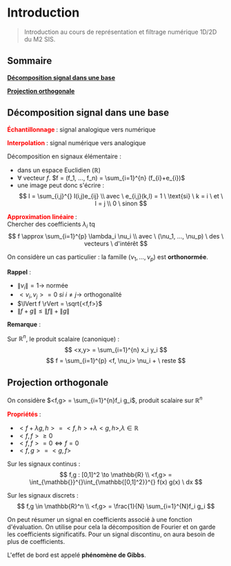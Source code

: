 ﻿
# Introduction

> Introduction au cours de représentation et filtrage numérique 1D/2D du M2 SIS.

## Sommaire

[**Décomposition signal dans une base**](#Décomposition-signal-dans-une-base)

[**Projection orthogonale**](#Projection-orthogonale)

## Décomposition signal dans une base

**<font color=red>Échantillonnage </font>** : signal analogique vers numérique

**<font color=red>Interpolation </font>** : signal numérique vers analogique

Décomposition en signaux élémentaire : 
* dans un espace Euclidien ($\mathbb{R}$)
* $\forall$ vecteur $f$. $f = (f_1, ..., f_n) = \sum_{i=1}^{n} (f_{i}+e_{i})$
* une image peut donc s'écrire : $$ I = \sum_{i,j}^{} I(i,j)e_{ij}
\\ avec \ e_{i,j}(k,l) = 1 \ \text{si} \ k = i \ et \ l = j
\\ 0 \ sinon $$

**<font color=red>Approximation linéaire </font>** : </br> 
Chercher des coefficients $\lambda_i$ tq $$ f \approx \sum_{i=1}^{p} \lambda_i \nu_i 
\\ avec \ (\nu_1, ..., \nu_p) \ des \ vecteurs \ d'intérêt $$

On considère un cas particulier : la famille $(\nu_1, ..., \nu_p)$ est **orthonormée**.

**Rappel** : 
* $\lVert \nu_{i} \rVert = 1 \to$ normée
* $<v_i, v_j> = 0 \ si \ i \neq j \to$ orthogonalité
* $\lVert f \rVert = \sqrt{<f,f>}$
* $\lVert f + g \rVert \leq  \lVert f \rVert +  \lVert g \rVert$

**Remarque** :

Sur $\mathbb{R}^n$, le produit scalaire (canonique) : $$ <x,y> = \sum_{i=1}^{n} x_i y_i $$
$$ f = \sum_{i=1}^{p} <f, \nu_i> \nu_i + \ reste $$

## Projection orthogonale

On considère $<f,g> = \sum_{i=1}^{n}f_i g_i$, produit scalaire sur $\mathbb{R}^n$

**<font color=red>Propriétés </font>** : 
* $<f + \lambda g, h> = <f,h> + \lambda <g,h>, \lambda \in \mathbb{R}$
* $<f,f> \geq 0$
* $<f,f> = 0 \Leftrightarrow f = 0$
* $<f,g> = <g,f>$

Sur les signaux continus : 
$$ f,g : [0,1]^2 \to \mathbb{R} 
\\ <f,g> = \int_{\mathbb{}}^{}\int_{\mathbb{[0,1]^2}}^{} f(x) g(x) \ dx $$

Sur les signaux discrets :
$$ f,g \in \mathbb{R}^n
\\ <f,g> = \frac{1}{N} \sum_{i=1}^{N}f_i g_i $$

On peut résumer un signal en coefficients associé à une fonction d'évaluation. On utilise pour cela la décomposition de Fourier et on garde les coefficients significatifs. Pour un signal discontinu, on aura besoin de plus de coefficients.

L'effet de bord est appelé **phénomène de Gibbs**.

